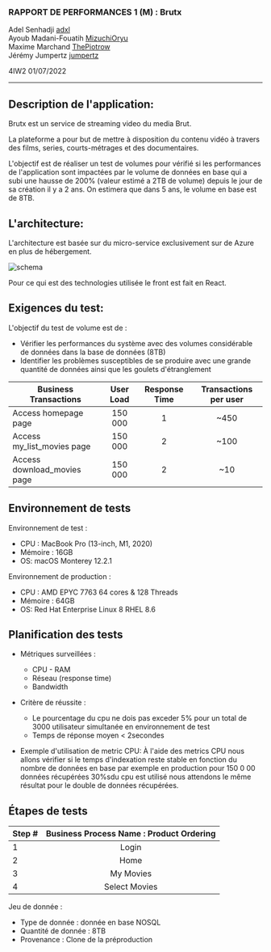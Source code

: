 ### RAPPORT DE PERFORMANCES 1 (M) : Brutx

Adel Senhadji [adxl](https://github.com/adxl)  
Ayoub Madani-Fouatih [MizuchiOryu](https://github.com/MizuchiOryu)  
Maxime Marchand [ThePiotrow](https://github.com/ThePiotrow)  
Jérémy Jumpertz [jumpertz](https://github.com/jumpert)

4IW2 
01/07/2022

---

## Description de l'application:

Brutx est un service de streaming video du media Brut.  

La plateforme a pour but de mettre à disposition du contenu vidéo à travers des films, series, courts-métrages et des documentaires.


L'objectif est de réaliser un test de volumes pour vérifié si les performances de l'application sont impactées par le volume de données en base qui a subi une hausse de 200% (valeur estimé a 2TB de volume)  depuis le jour de sa création il y a 2 ans.
On estimera que dans 5 ans, le volume en base est de 8TB.



## L'architecture:

L'architecture est basée sur du micro-service exclusivement sur de Azure en plus de hébergement.

![schema](https://experienceswp.blob.core.windows.net/uploads/2019/04/Archi-4.png)

Pour ce qui est des technologies utilisée le front est fait en React.

## Exigences du test:

L'objectif du test de volume est de :

- Vérifier les performances du système avec des volumes considérable de données dans la base de données (8TB)
- Identifier les problèmes susceptibles de se produire avec une grande quantité de données ainsi que les goulets d'étranglement


| Business Transactions | User Load | Response Time | Transactions per user |
|--------------|:-----------:|:------------:|:------------:|
| Access homepage page | 150 000 | 1 | ~450 |
| Access my_list_movies page | 150 000 | 2 | ~100 |
| Access download_movies page | 150 000 | 2 | ~10 |


## Environnement de tests

Environnement de test :
- CPU : MacBook Pro (13-inch, M1, 2020)
- Mémoire : 16GB
- OS: macOS Monterey 12.2.1

Environnement de production :
- CPU : AMD EPYC 7763 64 cores & 128 Threads
- Mémoire : 64GB
- OS: Red Hat Enterprise Linux 8 RHEL 8.6


## Planification des tests

- Métriques surveillées : 
    - CPU - RAM 
    - Réseau (response time) 
    - Bandwidth
- Critère de réussite : 
    - Le pourcentage du cpu ne dois pas exceder 5% pour un total de 3000 utilisateur simultanée en environnement de test
    - Temps de réponse moyen < 2secondes

- Exemple d'utilisation de metric CPU:
À l'aide des metrics CPU nous allons vérifier si le temps d'indexation reste stable en fonction du nombre de données en base par exemple en production pour 150 0 00 données récupérées 30%sdu cpu est utilisé nous attendons le même résultat pour le double de données récupérées.

## Étapes de tests

| Step # | Business Process Name : Product Ordering |
|--------------|:-----------:|
| 1 | Login |
| 2 | Home |
| 3 | My Movies |
| 4 | Select Movies |

Jeu de donnée :
 - Type de donnée : donnée en base NOSQL
 - Quantité de donnée : 8TB
 - Provenance : Clone de la préproduction
